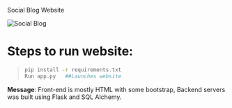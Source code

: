 Social Blog Website


![Social Blog](https://user-images.githubusercontent.com/56465638/155249665-2bc50c9e-e4dc-4dcb-a2b1-f008b4d90793.png)


# Steps to run website:
> ```sh
> pip install -r requirements.txt 
> Run app.py   ##Launches website



**Message**: Front-end is mostly HTML with some bootstrap, Backend servers was built using Flask and SQL Alchemy.

